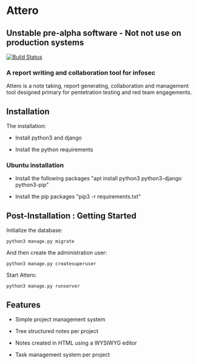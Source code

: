 # Attero

## Unstable pre-alpha software - Not not use on production systems

[![Build Status](https://travis-ci.org/geckom/Attero.svg?branch=master)](https://travis-ci.org/geckom/Attero)

### A report writing and collaboration tool for infosec
Attero is a note taking, report generating, collaboration and management tool designed primary for pentetration testing and red team engagements.

## Installation

The installation:
* Install python3 and django 

* Install the python requirements 

### Ubuntu installation

* Install the following packages "apt install python3 python3-django python3-pip"

* Install the pip packages "pip3 -r requirements.txt"

## Post-Installation : Getting Started

Initialize the database:
```
python3 manage.py migrate
```

And then create the administration user:
```
python3 manage.py createsuperuser
```

Start Attero:
```
python3 manage.py runserver
```

## Features

* Simple project management system

* Tree structured notes per project

* Notes created in HTML using a WYSIWYG editor

* Task management system per project

